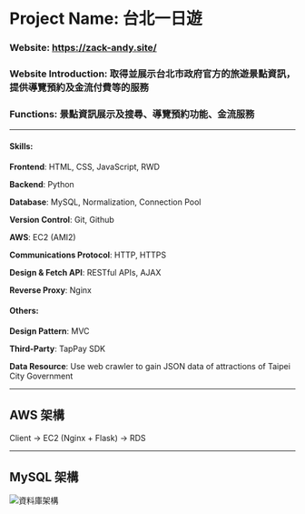 # Project Name: 台北一日遊

### Website: https://zack-andy.site/

### Website Introduction: 取得並展示台北市政府官方的旅遊景點資訊，提供導覽預約及金流付費等的服務

### Functions:  景點資訊展示及搜尋、導覽預約功能、金流服務

---

#### Skills:

**Frontend**: HTML, CSS, JavaScript, RWD

**Backend**: Python

**Database**: MySQL, Normalization, Connection Pool 

**Version Control**: Git, Github

**AWS**: EC2 (AMI2)

**Communications Protocol**: HTTP, HTTPS

**Design & Fetch API**: RESTful APIs, AJAX

**Reverse Proxy**: Nginx

#### Others:

**Design Pattern**: MVC

**Third-Party**: TapPay SDK

**Data Resource**: Use web crawler to gain JSON data of attractions of Taipei City Government

---

## AWS 架構

Client -> EC2 (Nginx + Flask) -> RDS

---

## MySQL 架構

![資料庫架構](https://user-images.githubusercontent.com/70138536/128190999-56460318-ffd9-4f38-a4a8-486be83c265c.jpg)
